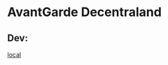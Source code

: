 # AvantGarde Decentraland 

## Dev:

[local](http://127.0.0.1:8000/?SCENE_DEBUG_PANEL&position=0%2C0&realm=localhost-stub&ENABLE_WEB3)
